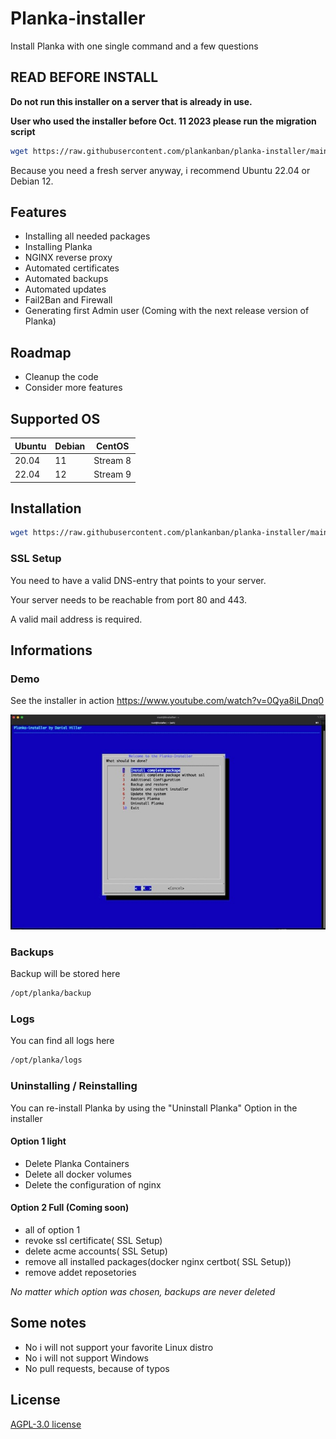 
# Planka-installer

Install Planka with one single command and a few questions

## READ BEFORE INSTALL

**Do not run this installer on a server that is already in use.**

**User who used the installer before Oct. 11 2023 please run the migration script**
```bash
wget https://raw.githubusercontent.com/plankanban/planka-installer/main/migration.sh -O /opt/installer_migration.sh && bash /opt/installer_migration.sh && rm -f /opt/installer_migration.sh
```

Because you need a fresh server anyway, i recommend Ubuntu 22.04 or Debian 12.

## Features

- Installing all needed packages
- Installing Planka
- NGINX reverse proxy
- Automated certificates
- Automated backups
- Automated updates
- Fail2Ban and Firewall
- Generating first Admin user (Coming with the next release version of Planka)


## Roadmap

- Cleanup the code
- Consider more features

## Supported OS

| Ubuntu | Debian | CentOS |
|---|---|---|
| 20.04 | 11 | Stream 8 |
| 22.04 | 12 | Stream 9 |



## Installation

```bash
wget https://raw.githubusercontent.com/plankanban/planka-installer/main/installer.sh -O /opt/planka_installer.sh && bash /opt/planka_installer.sh
```

### SSL Setup
You need to have a valid DNS-entry that points to your server.

Your server needs to be reachable from port 80 and 443.

A valid mail address is required.


## Informations

### Demo
See the installer in action https://www.youtube.com/watch?v=0Qya8iLDnq0

![Installer Demo](img/installer.jpeg)


### Backups
Backup will be stored here
```bash
/opt/planka/backup
```

### Logs
You can find all logs here
```bash
/opt/planka/logs
```

### Uninstalling / Reinstalling

You can re-install Planka by using the "Uninstall Planka" Option in the installer
#### Option 1 light
+ Delete Planka Containers
+ Delete all docker volumes
+ Delete the configuration of nginx

#### Option 2 Full (Coming soon)
+ all of option 1
+ revoke ssl certificate( SSL Setup)
+ delete acme accounts( SSL Setup)
+ remove all installed packages(docker nginx certbot( SSL Setup))
+ remove addet reposetories

*No matter which option was chosen, backups are never deleted*

## Some notes
+ No i will not support your favorite Linux distro
+ No i will not support Windows
+ No pull requests, because of typos

## License

[AGPL-3.0 license](https://github.com/plankanban/planka-installer/blob/main/LICENSE)